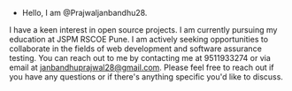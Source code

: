 - Hello, I am @Prajwaljanbandhu28.

I have a keen interest in open source projects.
I am currently pursuing my education at JSPM RSCOE Pune.
I am actively seeking opportunities to collaborate in the fields of web development and software assurance testing.
You can reach out to me by contacting me at 9511933274 or via email at janbandhuprajwal28@gmail.com.
Please feel free to reach out if you have any questions or if there's anything specific you'd like to discuss.


